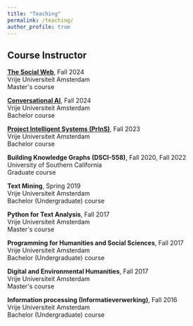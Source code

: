```yaml
---
title: "Teaching"
permalink: /teaching/
author_profile: true
---
```


## Course Instructor

[**The Social Web**](https://studiegids.vu.nl/en/courses/2024-2025/X_405086#/), Fall 2024\
Vrije Universiteit Amsterdam\
Master's course

[**Conversational AI**](https://studiegids.vu.nl/en/Bachelor/2024-2025/artificial-intelligence/XB_0119#/), Fall 2024\
Vrije Universiteit Amsterdam\
Bachelor course

[**Project Intelligent Systems (PrInS)**](https://studiegids.vu.nl/en/courses/2023-2024/X_401076#/), Fall 2023\
Vrije Universiteit Amsterdam\
Bachelor course

**Building Knowledge Graphs (DSCI-558)**, Fall 2020, Fall 2022\
University of Southern California\
Graduate course

**Text Mining**, Spring 2019\
Vrije Universiteit Amsterdam\
Bachelor (Undergraduate) course

**Python for Text Analysis**, Fall 2017\
Vrije Universiteit Amsterdam\
Master's course

**Programming for Humanities and Social Sciences**, Fall 2017\
Vrije Universiteit Amsterdam\
Bachelor (Undergraduate) course

**Digital and Environmental Humanities**, Fall 2017\
Vrije Universiteit Amsterdam\
Master's course

**Information processing (Informatieverwerking)**, Fall 2016\
Vrije Universiteit Amsterdam\
Bachelor (Undergraduate) course
